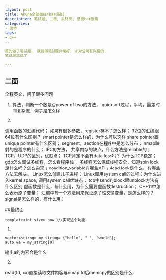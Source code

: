 ```yaml
---
layout: post
title: Akuna全部面经(bar很高)
description: 笔试题, 二面, 最终面, 感觉bar很高
categories:
- 技术
tags:
- C++
--

首先做了笔试题， 我觉得笔试题非常好, 才对公司有兴趣的.
笔试题忘记了

---
```


## 二面
全程英文，问了很多问题

1. 算法，判断一个数是否power of two的方法， quicksort过程，平均，最差时间复杂度，例子是怎么样

2.
调用函数的汇编代码；
如果有很多参数，register存不了怎么样；
32位的汇编跟64位有什么区别？
smart pointer是怎么样的，为什么可以这样
share pointer跟unique pointer有什么区别；
segment，section在程序中是怎么分布；
nmap映射的是程序的什么；
IPC的方法， 共享内存的缺点，什么方法是reliable的；
TCP，UDP的区别，优缺点；
TCP肯定不会有data loss吗？
为什么TCP稳定；
gdp怎么调试多线程，怎么看程序栈；
 多线程怎么保证线程安全，知道spin lock是什么吗？怎么实现；condition_variable有哪些API；dead lock是什么，有哪些方法去解决。
 Linux怎么创建儿子进程； Linux调用system call的过程；为什么进入kernel space; 调用system call优缺点；
tcp中send的block跟unblock方法有什么区别
虚函数是什么，有什么用，为什么需要虚函数destruction；
C++11中怎么表示原子变量；
汇编中有一个方法用来保证原子性交换变量，是怎么样的？
signal是怎么样的，有什么用；

##最终面

```
template<int size> pow()//实现这个功能
```

1.

```
vector<stirng> my_string= {"hello", " ", "world"};
auto &a = my_string[0];
```
输出a的内容会是什么

2.
read(fd, xx)直接读取文件内容与nmap fd后memcpy的区别是什么.
